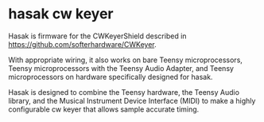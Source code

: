 # hasak cw keyer

Hasak is firmware for the CWKeyerShield described in
https://github.com/softerhardware/CWKeyer.  

With appropriate wiring, it also works on bare Teensy 
microprocessors, Teensy microprocessors with the Teensy
Audio Adapter, and Teensy microprocessors on hardware
specifically designed for hasak.

Hasak is designed to combine the Teensy hardware, the Teensy Audio
library, and the Musical Instrument Device Interface (MIDI) to make 
a highly configurable cw keyer that allows sample accurate timing.


